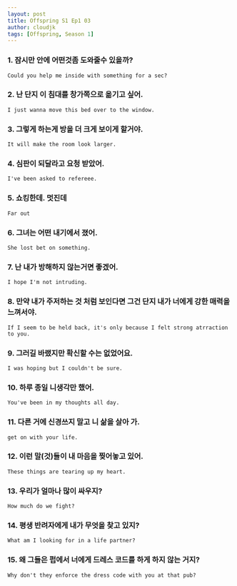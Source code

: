 ```yaml
---
layout: post
title: Offspring S1 Ep1 03
author: cloudjk
tags: [Offspring, Season 1]
---
```


### 1. 잠시만 안에 어떤것좀 도와줄수 있을까?
    Could you help me inside with something for a sec?

### 2. 난 단지 이 침대를 창가쪽으로 옮기고 싶어.
    I just wanna move this bed over to the window.

### 3. 그렇게 하는게 방을 더 크게 보이게 할거야.
    It will make the room look larger.

### 4. 심판이 되달라고 요청 받았어.
    I've been asked to refereee.

### 5. 쇼킹한데. 멋진데
    Far out

### 6. 그녀는 어떤 내기에서 졌어.
    She lost bet on something.

### 7. 난 내가 방해하지 않는거면 좋겠어.
    I hope I'm not intruding.

### 8. 만약 내가 주저하는 것 처럼 보인다면 그건 단지 내가 너에게 강한 매력을 느껴서야.
    If I seem to be held back, it's only because I felt strong atrraction to you.

### 9. 그러길 바랬지만 확신할 수는 없었어요.
    I was hoping but I couldn't be sure.

### 10. 하루 종일 니생각만 했어.
    You've been in my thoughts all day.

### 11. 다른 거에 신경쓰지 말고 니 삶을 살아 가.
    get on with your life.

### 12. 이런 말(것)들이 내 마음을 찢어놓고 있어.
    These things are tearing up my heart.

### 13. 우리가 얼마나 많이 싸우지?
    How much do we fight?

### 14. 평생 반려자에게 내가 무엇을 찾고 있지?
    What am I looking for in a life partner?

### 15. 왜 그들은 펍에서 너에게 드레스 코드를 하게 하지 않는 거지?
    Why don't they enforce the dress code with you at that pub?
